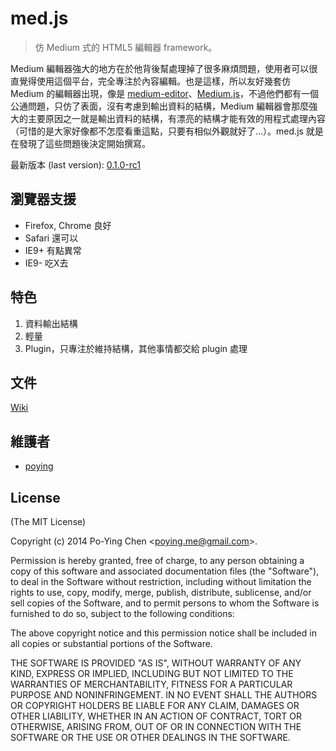 med.js
======

> 仿 Medium 式的 HTML5 編輯器 framework。

Medium 編輯器強大的地方在於他背後幫處理掉了很多麻煩問題，使用者可以很直覺得使用這個平台，完全專注於內容編輯。也是這樣，所以友好幾套仿 Medium 的編輯器出現，像是 [medium-editor](https://github.com/daviferreira/medium-editor/)、[Medium.js](https://github.com/jakiestfu/Medium.js/)，不過他們都有一個公通問題，只仿了表面，沒有考慮到輸出資料的結構，Medium 編輯器會那麼強大的主要原因之一就是輸出資料的結構，有漂亮的結構才能有效的用程式處理內容（可惜的是大家好像都不怎麼看重這點，只要有相似外觀就好了...）。med.js 就是在發現了這些問題後決定開始撰寫。

最新版本 (last version): [0.1.0-rc1](./releases/tag/0.1.0-rc1)

## 瀏覽器支援

* Firefox, Chrome 良好
* Safari 還可以
* IE9+ 有點異常
* IE9- 吃X去

## 特色

1. 資料輸出結構
2. 輕量
3. Plugin，只專注於維持結構，其他事情都交給 plugin 處理

## 文件

[Wiki](https://github.com/poying/med.js/wiki)

## 維護者

* [poying](http://github.com/poying)

## License

(The MIT License)

Copyright (c) 2014 Po-Ying Chen &lt;poying.me@gmail.com&gt;.

Permission is hereby granted, free of charge, to any person obtaining a copy
of this software and associated documentation files (the "Software"), to deal
in the Software without restriction, including without limitation the rights
to use, copy, modify, merge, publish, distribute, sublicense, and/or sell
copies of the Software, and to permit persons to whom the Software is
furnished to do so, subject to the following conditions:

The above copyright notice and this permission notice shall be included in
all copies or substantial portions of the Software.

THE SOFTWARE IS PROVIDED "AS IS", WITHOUT WARRANTY OF ANY KIND, EXPRESS OR
IMPLIED, INCLUDING BUT NOT LIMITED TO THE WARRANTIES OF MERCHANTABILITY,
FITNESS FOR A PARTICULAR PURPOSE AND NONINFRINGEMENT. IN NO EVENT SHALL THE
AUTHORS OR COPYRIGHT HOLDERS BE LIABLE FOR ANY CLAIM, DAMAGES OR OTHER
LIABILITY, WHETHER IN AN ACTION OF CONTRACT, TORT OR OTHERWISE, ARISING FROM,
OUT OF OR IN CONNECTION WITH THE SOFTWARE OR THE USE OR OTHER DEALINGS IN
THE SOFTWARE.
